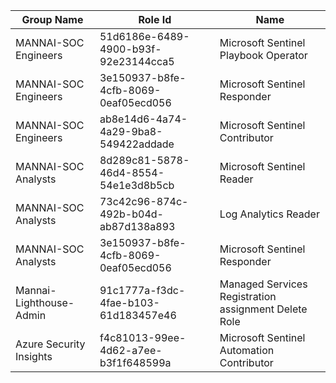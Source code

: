 | Group Name  | Role Id                        | Name |
| ----------- | ------------------------------ | -----|
| MANNAI-SOC Engineers | 51d6186e-6489-4900-b93f-92e23144cca5      | Microsoft Sentinel Playbook Operator       |
| MANNAI-SOC Engineers | 3e150937-b8fe-4cfb-8069-0eaf05ecd056  | Microsoft Sentinel Responder |
| MANNAI-SOC Engineers | ab8e14d6-4a74-4a29-9ba8-549422addade | Microsoft Sentinel Contributor
| MANNAI-SOC Analysts | 8d289c81-5878-46d4-8554-54e1e3d8b5cb   | Microsoft Sentinel Reader        |
| MANNAI-SOC Analysts | 73c42c96-874c-492b-b04d-ab87d138a893   | Log Analytics Reader             |
| MANNAI-SOC Analysts | 3e150937-b8fe-4cfb-8069-0eaf05ecd056   | Microsoft Sentinel Responder  |
| Mannai-Lighthouse-Admin | 91c1777a-f3dc-4fae-b103-61d183457e46 | Managed Services Registration assignment Delete Role |
| Azure Security Insights | f4c81013-99ee-4d62-a7ee-b3f1f648599a | Microsoft Sentinel Automation Contributor |
